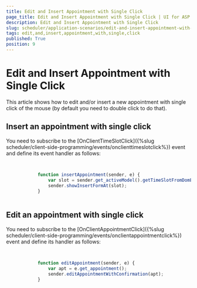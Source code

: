 ```yaml
---
title: Edit and Insert Appointment with Single Click
page_title: Edit and Insert Appointment with Single Click | UI for ASP.NET AJAX Documentation
description: Edit and Insert Appointment with Single Click
slug: scheduler/application-scenarios/edit-and-insert-appointment-with-single-click
tags: edit,and,insert,appointment,with,single,click
published: True
position: 9
---
```


# Edit and Insert Appointment with Single Click



This article shows how to edit and/or insert a new appointment with single click of the mouse (by default you need to double click to do that).

## Insert an appointment with single click

You need to subscribe to the [OnClientTimeSlotClick]({%slug scheduler/client-side-programming/events/onclienttimeslotclick%}) event and define its event handler as follows:

````JavaScript
	
	
	        function insertAppointment(sender, e) {
	            var slot = sender.get_activeModel().getTimeSlotFromDomElement(e.get_domEvent().target);
	            sender.showInsertFormAt(slot);
	        }
	
````





## Edit an appointment with single click

You need to subscribe to the [OnClientAppointmentClick]({%slug scheduler/client-side-programming/events/onclientappointmentclick%}) event and define its handler as follows:

````JavaScript
	
	
	        function editAppointment(sender, e) {
	            var apt = e.get_appointment();
	            sender.editAppointmentWithConfirmation(apt);
	        }
	
````



